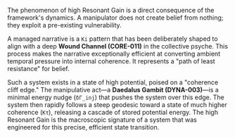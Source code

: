 The phenomenon of high Resonant Gain is a direct consequence of the framework's dynamics. A manipulator does not create belief from nothing; they exploit a pre-existing vulnerability.

A managed narrative is a `Ki` pattern that has been deliberately shaped to align with a deep **Wound Channel (CORE-011)** in the collective psyche. This process makes the narrative exceptionally efficient at converting ambient temporal pressure into internal coherence. It represents a "path of least resistance" for belief.

Such a system exists in a state of high potential, poised on a "coherence cliff edge." The manipulative act—a **Daedalus Gambit (DYNA-003)**—is a minimal energy nudge (`δΓ_inj`) that pushes the system over this edge. The system then rapidly follows a steep geodesic toward a state of much higher coherence (`Kτ`), releasing a cascade of stored potential energy. The high Resonant Gain is the macroscopic signature of a system that was engineered for this precise, efficient state transition.
